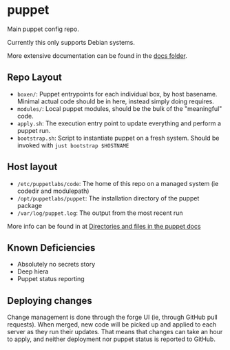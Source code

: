 # puppet

Main puppet config repo.

Currently this only supports Debian systems.

More extensive documentation can be found in the [docs folder](./docs/README.md).

## Repo Layout

- `boxen/`: Puppet entrypoints for each individual box, by host basename. Minimal
  actual code should be in here, instead simply doing requires.
- `modules/`: Local puppet modules, should be the bulk of the "meaningful"
  code.
- `apply.sh`: The execution entry point to update everything and perform a puppet run.
- `bootstrap.sh`: Script to instantiate puppet on a fresh system. Should be
  invoked with `just bootstrap $HOSTNAME`

## Host layout

- `/etc/puppetlabs/code`: The home of this repo on a managed system (ie codedir and modulepath)
- `/opt/puppetlabs/puppet`: The installation directory of the puppet package
- `/var/log/puppet.log`: The output from the most recent run

More info can be found in at [Directories and files in the puppet docs](https://www.puppet.com/docs/puppet/8/dirs_important_directories.html)

## Known Deficiencies

- Absolutely no secrets story
- Deep hiera
- Puppet status reporting

## Deploying changes

Change management is done through the forge UI (ie, through GitHub pull
requests). When merged, new code will be picked up and applied to each server
as they run their updates. That means that changes can take an hour to
apply, and neither deployment nor puppet status is reported to GitHub.
